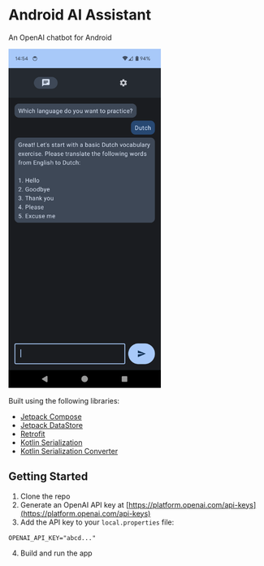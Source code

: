# Android AI Assistant
An OpenAI chatbot for Android

<img src="screenshot.png" alt="Screenshot" width="300"/>

Built using the following libraries:
* [Jetpack Compose](https://developer.android.com/jetpack/compose)
* [Jetpack DataStore](https://developer.android.com/topic/libraries/architecture/datastore)
* [Retrofit](https://square.github.io/retrofit)
* [Kotlin Serialization](https://kotlinlang.org/docs/serialization.html#example-json-serialization)
* [Kotlin Serialization Converter](https://github.com/JakeWharton/retrofit2-kotlinx-serialization-converter)

## Getting Started
1. Clone the repo
2. Generate an OpenAI API key at [https://platform.openai.com/api-keys](https://platform.openai.com/api-keys)
3. Add the API key to your `local.properties` file:
  ```
  OPENAI_API_KEY="abcd..."
  ```
4. Build and run the app